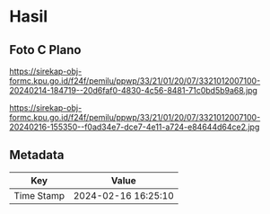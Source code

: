 # Hasil

## Foto C Plano

https://sirekap-obj-formc.kpu.go.id/f24f/pemilu/ppwp/33/21/01/20/07/3321012007100-20240214-184719--20d6faf0-4830-4c56-8481-71c0bd5b9a68.jpg

https://sirekap-obj-formc.kpu.go.id/f24f/pemilu/ppwp/33/21/01/20/07/3321012007100-20240216-155350--f0ad34e7-dce7-4e11-a724-e84644d64ce2.jpg


## Metadata

| Key        | Value               |
| ---------- | ------------------- |
| Time Stamp | 2024-02-16 16:25:10 |



